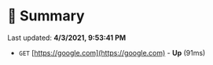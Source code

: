 # 📖 Summary
Last updated: **4/3/2021, 9:53:41 PM**

- `GET` [https://google.com](https://google.com) - **Up** (91ms)
